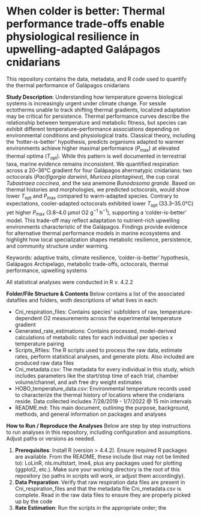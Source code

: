 # When colder is better: Thermal performance trade-offs enable physiological resilience in upwelling-adapted Galápagos cnidarians
This repository contains the data, metadata, and R code used to quantify the thermal performance of Galápagos cnidarians

**Study Description**: Understanding how temperature governs biological systems is increasingly urgent under climate change. For sessile ectotherms unable to track shifting thermal gradients, localized adaptation may be critical for persistence. Thermal performance curves describe the relationship between temperature and metabolic fitness, but species can exhibit different temperature–performance associations depending on environmental conditions and physiological traits. Classical theory, including the ‘hotter-is-better’ hypothesis, predicts organisms adapted to warmer environments achieve higher maximal performance (*P*<sub>max</sub>) at elevated thermal optima (*T*<sub>opt</sub>). While this pattern is well documented in terrestrial taxa, marine evidence remains inconsistent. We quantified respiration across a 20–36°C gradient for four Galápagos ahermatypic cnidarians: two octocorals (*Pacifigorgia* *darwinii*, *Muricea* *plantaginea*), the cup coral *Tubastraea* *coccinea*, and the sea anemone *Bunodosoma* *grande*. Based on thermal histories and morphologies, we predicted octocorals, would show lower *T*<sub>opt</sub> and *P*<sub>max</sub> compared to warm-adapted species. Contrary to expectations, cooler-adapted octocorals exhibited lower *T*<sub>opt</sub> (33.3–35.0°C) yet higher *P*<sub>max</sub> (3.8–4.0 μmol O2 g<sup>−1</sup> h<sup>−1</sup>), supporting a ‘colder-is-better’ model. This trade-off may reflect adaptation to nutrient-rich upwelling environments characteristic of the Galápagos. Findings provide evidence for alternative thermal performance models in marine ecosystems and highlight how local specialization shapes metabolic resilience, persistence, and community structure under warming. 

Keywords: adaptive traits, climate resilience, ‘colder-is-better’ hypothesis, Galápagos Archipelago, metabolic trade-offs, octocorals, thermal performance, upwelling systems

All statistical analyses were conducted in R v. 4.2.2

**Folder/File Structure & Contents**
Below contains a list of the associated datafiles and folders, woth descriptions of what lives in each:

- Cni_respiration_files: Contains species' subfolders of raw, temperature-dependent O2 measurements across the experimental temperature gradient
- Generated_rate_estimations: Contains processed, model-derived calculations of metabolic rates for each individual per species x temperature pairing
- Scripts_Rfiles: The R scripts used to process the raw data, estimate rates, perform statistical analyses, and generate plots. Also included are produced raw data files
- Cni_metadata.csv: The metadata for every individual in this study, which includes parameters like the start/stop time of each trial, chamber volume/channel, and ash free dry weight estimates
- HOBO_temperature_data.csv: Environmental temperature records used to characterize the thermal history of locations where the cnidarians reside. Data collected includes 7/28/2019 - 1/7/2022 @ 15 min intervals
- README.md: This main document, outlining the purpose, background, methods, and general information on packages and analyses

**How to Run / Reproduce the Analyses**
Below are step by step instructions to run analyses in this repository, including configuration and assumptions. Adjust paths or versions as needed.
1. **Prerequisites**: Install R (version > 4.4.2). Ensure required R packages are available. From the README, these include (but may not be limited to): LoLinR, nls.multstart, lme4, plus any packages used for plotting (ggplot2, etc.). Make sure your working directory is the root of this repository (so paths in scripts will work, or adjust them accordingly).
2. **Data Preparation**: Verify that raw respiration data files are present in Cni_respiration_files and that the metadata file Cni_metadata.csv is complete. Read in the raw data files to ensure they are properly picked up by the code
3. **Rate Estimation**: Run the scripts in the appropriate order; the 




